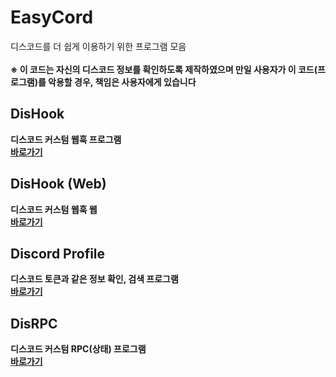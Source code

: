 # EasyCord
디스코드를 더 쉽게 이용하기 위한 프로그램 모음 <br>
<br>
<b>※ 이 코드는 자신의 디스코드 정보를 확인하도록 제작하였으며 만일 사용자가 이 코드(프로그램)를 악용할 경우, 책임은 사용자에게 있습니다<b> <br>

## DisHook
디스코드 커스텀 웹훅 프로그램 <br>
[바로가기](https://github.com/1-EXON/DisHook) <br>

## DisHook (Web)
디스코드 커스텀 웹훅 웹 <br>
[바로가기](https://dishook.exon.kr)

## Discord Profile
디스코드 토큰과 같은 정보 확인, 검색 프로그램 <br>
[바로가기](https://github.com/1-EXON/Discord-Profile) <br>

## DisRPC
디스코드 커스텀 RPC(상태) 프로그램 <br>
[바로가기](https://github.com/1-EXON/DisRPC) <br>

